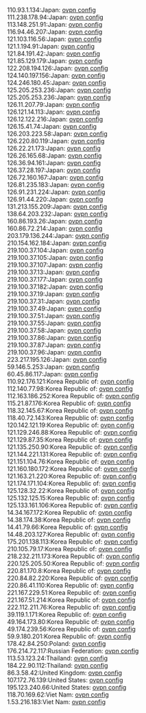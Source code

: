 110.93.1.134:Japan: [ovpn config](vpn/110_93_1_134.ovpn)  
111.238.178.94:Japan: [ovpn config](vpn/111_238_178_94.ovpn)  
113.148.251.91:Japan: [ovpn config](vpn/113_148_251_91.ovpn)  
116.94.46.207:Japan: [ovpn config](vpn/116_94_46_207.ovpn)  
121.103.116.56:Japan: [ovpn config](vpn/121_103_116_56.ovpn)  
121.1.194.91:Japan: [ovpn config](vpn/121_1_194_91.ovpn)  
121.84.191.42:Japan: [ovpn config](vpn/121_84_191_42.ovpn)  
121.85.129.179:Japan: [ovpn config](vpn/121_85_129_179.ovpn)  
122.208.194.126:Japan: [ovpn config](vpn/122_208_194_126.ovpn)  
124.140.197.156:Japan: [ovpn config](vpn/124_140_197_156.ovpn)  
124.246.180.45:Japan: [ovpn config](vpn/124_246_180_45.ovpn)  
125.205.253.236:Japan: [ovpn config](vpn/125_205_253_236.ovpn)  
125.205.253.236:Japan: [ovpn config](vpn/125_205_253_236.ovpn)  
126.11.207.79:Japan: [ovpn config](vpn/126_11_207_79.ovpn)  
126.121.14.113:Japan: [ovpn config](vpn/126_121_14_113.ovpn)  
126.12.122.216:Japan: [ovpn config](vpn/126_12_122_216.ovpn)  
126.15.41.74:Japan: [ovpn config](vpn/126_15_41_74.ovpn)  
126.203.223.58:Japan: [ovpn config](vpn/126_203_223_58.ovpn)  
126.220.80.119:Japan: [ovpn config](vpn/126_220_80_119.ovpn)  
126.22.21.173:Japan: [ovpn config](vpn/126_22_21_173.ovpn)  
126.26.165.68:Japan: [ovpn config](vpn/126_26_165_68.ovpn)  
126.36.94.161:Japan: [ovpn config](vpn/126_36_94_161.ovpn)  
126.37.28.197:Japan: [ovpn config](vpn/126_37_28_197.ovpn)  
126.72.160.167:Japan: [ovpn config](vpn/126_72_160_167.ovpn)  
126.81.235.183:Japan: [ovpn config](vpn/126_81_235_183.ovpn)  
126.91.231.224:Japan: [ovpn config](vpn/126_91_231_224.ovpn)  
126.91.44.220:Japan: [ovpn config](vpn/126_91_44_220.ovpn)  
131.213.155.209:Japan: [ovpn config](vpn/131_213_155_209.ovpn)  
138.64.203.232:Japan: [ovpn config](vpn/138_64_203_232.ovpn)  
160.86.193.26:Japan: [ovpn config](vpn/160_86_193_26.ovpn)  
160.86.72.214:Japan: [ovpn config](vpn/160_86_72_214.ovpn)  
203.179.136.244:Japan: [ovpn config](vpn/203_179_136_244.ovpn)  
210.154.162.184:Japan: [ovpn config](vpn/210_154_162_184.ovpn)  
219.100.37.104:Japan: [ovpn config](vpn/219_100_37_104.ovpn)  
219.100.37.105:Japan: [ovpn config](vpn/219_100_37_105.ovpn)  
219.100.37.107:Japan: [ovpn config](vpn/219_100_37_107.ovpn)  
219.100.37.13:Japan: [ovpn config](vpn/219_100_37_13.ovpn)  
219.100.37.177:Japan: [ovpn config](vpn/219_100_37_177.ovpn)  
219.100.37.182:Japan: [ovpn config](vpn/219_100_37_182.ovpn)  
219.100.37.19:Japan: [ovpn config](vpn/219_100_37_19.ovpn)  
219.100.37.31:Japan: [ovpn config](vpn/219_100_37_31.ovpn)  
219.100.37.49:Japan: [ovpn config](vpn/219_100_37_49.ovpn)  
219.100.37.51:Japan: [ovpn config](vpn/219_100_37_51.ovpn)  
219.100.37.55:Japan: [ovpn config](vpn/219_100_37_55.ovpn)  
219.100.37.58:Japan: [ovpn config](vpn/219_100_37_58.ovpn)  
219.100.37.86:Japan: [ovpn config](vpn/219_100_37_86.ovpn)  
219.100.37.87:Japan: [ovpn config](vpn/219_100_37_87.ovpn)  
219.100.37.96:Japan: [ovpn config](vpn/219_100_37_96.ovpn)  
223.217.195.126:Japan: [ovpn config](vpn/223_217_195_126.ovpn)  
59.146.5.253:Japan: [ovpn config](vpn/59_146_5_253.ovpn)  
60.45.86.117:Japan: [ovpn config](vpn/60_45_86_117.ovpn)  
110.92.176.121:Korea Republic of: [ovpn config](vpn/110_92_176_121.ovpn)  
112.140.77.98:Korea Republic of: [ovpn config](vpn/112_140_77_98.ovpn)  
112.163.186.252:Korea Republic of: [ovpn config](vpn/112_163_186_252.ovpn)  
115.21.87.176:Korea Republic of: [ovpn config](vpn/115_21_87_176.ovpn)  
118.32.145.67:Korea Republic of: [ovpn config](vpn/118_32_145_67.ovpn)  
118.40.72.143:Korea Republic of: [ovpn config](vpn/118_40_72_143.ovpn)  
120.142.121.19:Korea Republic of: [ovpn config](vpn/120_142_121_19.ovpn)  
121.129.246.88:Korea Republic of: [ovpn config](vpn/121_129_246_88.ovpn)  
121.129.87.35:Korea Republic of: [ovpn config](vpn/121_129_87_35.ovpn)  
121.135.250.90:Korea Republic of: [ovpn config](vpn/121_135_250_90.ovpn)  
121.144.221.131:Korea Republic of: [ovpn config](vpn/121_144_221_131.ovpn)  
121.151.104.76:Korea Republic of: [ovpn config](vpn/121_151_104_76.ovpn)  
121.160.180.172:Korea Republic of: [ovpn config](vpn/121_160_180_172.ovpn)  
121.163.21.220:Korea Republic of: [ovpn config](vpn/121_163_21_220.ovpn)  
121.174.171.104:Korea Republic of: [ovpn config](vpn/121_174_171_104.ovpn)  
125.128.32.22:Korea Republic of: [ovpn config](vpn/125_128_32_22.ovpn)  
125.132.125.15:Korea Republic of: [ovpn config](vpn/125_132_125_15.ovpn)  
125.133.161.106:Korea Republic of: [ovpn config](vpn/125_133_161_106.ovpn)  
14.34.167.172:Korea Republic of: [ovpn config](vpn/14_34_167_172.ovpn)  
14.38.174.38:Korea Republic of: [ovpn config](vpn/14_38_174_38.ovpn)  
14.41.79.66:Korea Republic of: [ovpn config](vpn/14_41_79_66.ovpn)  
14.48.203.127:Korea Republic of: [ovpn config](vpn/14_48_203_127.ovpn)  
175.201.138.113:Korea Republic of: [ovpn config](vpn/175_201_138_113.ovpn)  
210.105.79.17:Korea Republic of: [ovpn config](vpn/210_105_79_17.ovpn)  
218.232.211.173:Korea Republic of: [ovpn config](vpn/218_232_211_173.ovpn)  
220.125.205.50:Korea Republic of: [ovpn config](vpn/220_125_205_50.ovpn)  
220.81.170.8:Korea Republic of: [ovpn config](vpn/220_81_170_8.ovpn)  
220.84.82.220:Korea Republic of: [ovpn config](vpn/220_84_82_220.ovpn)  
220.86.41.110:Korea Republic of: [ovpn config](vpn/220_86_41_110.ovpn)  
221.167.229.51:Korea Republic of: [ovpn config](vpn/221_167_229_51.ovpn)  
221.167.51.214:Korea Republic of: [ovpn config](vpn/221_167_51_214.ovpn)  
222.112.211.76:Korea Republic of: [ovpn config](vpn/222_112_211_76.ovpn)  
39.119.1.171:Korea Republic of: [ovpn config](vpn/39_119_1_171.ovpn)  
49.164.173.80:Korea Republic of: [ovpn config](vpn/49_164_173_80.ovpn)  
49.174.239.56:Korea Republic of: [ovpn config](vpn/49_174_239_56.ovpn)  
59.9.180.201:Korea Republic of: [ovpn config](vpn/59_9_180_201.ovpn)  
178.42.84.250:Poland: [ovpn config](vpn/178_42_84_250.ovpn)  
176.214.72.117:Russian Federation: [ovpn config](vpn/176_214_72_117.ovpn)  
113.53.123.24:Thailand: [ovpn config](vpn/113_53_123_24.ovpn)  
184.22.90.112:Thailand: [ovpn config](vpn/184_22_90_112.ovpn)  
86.3.58.42:United Kingdom: [ovpn config](vpn/86_3_58_42.ovpn)  
107.172.76.139:United States: [ovpn config](vpn/107_172_76_139.ovpn)  
195.123.240.66:United States: [ovpn config](vpn/195_123_240_66.ovpn)  
118.70.169.62:Viet Nam: [ovpn config](vpn/118_70_169_62.ovpn)  
1.53.216.183:Viet Nam: [ovpn config](vpn/1_53_216_183.ovpn)  

